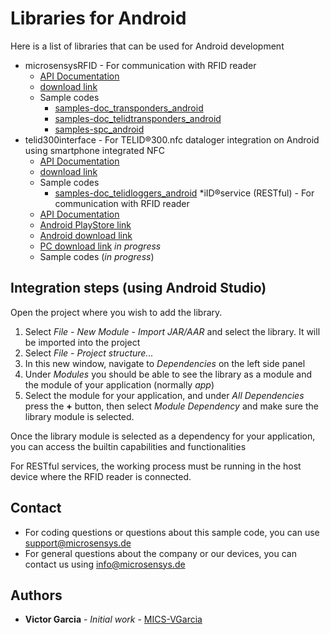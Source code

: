 # Libraries for Android
Here is a list of libraries that can be used for Android development

* microsensysRFID - For communication with RFID reader
    * [API Documentation](https://www.microsensys.de/downloads/DevSamples/Libraries/Android/microsensysRFID%20-%20aar%20library/APIDoc%20MicroSensys%20iID3000%20Java%20API%20-%20Android%20E6_10.pdf)
    * [download link](https://www.microsensys.de/downloads/DevSamples/Libraries/Android/microsensysRFID%20-%20aar%20library/)
    * Sample codes
        * [samples-doc_transponders_android](https://github.com/Micro-Sensys/samples-doc_transponders_android)
        * [samples-doc_telidtransponders_android](https://github.com/Micro-Sensys/samples-doc_telidtransponders_android)
        * [samples-spc_android](https://github.com/Micro-Sensys/samples-spc_android)
* telid300interface - For TELID®300.nfc dataloger integration on Android using smartphone integrated NFC
    * [API Documentation](https://www.microsensys.de/downloads/DevSamples/Libraries/Android/TELID300nfc%20-%20aar%20library/APIDoc%20TELID300nfc%20%20Java%20API%20-%20Android%20E11.pdf)
    * [download link](https://www.microsensys.de/downloads/DevSamples/Libraries/Android/TELID300nfc%20-%20aar%20library/)
    * Sample codes
        * [samples-doc_telidloggers_android](https://github.com/Micro-Sensys/samples-doc_telidloggers_android)
*iID®service (RESTful) - For communication with RFID reader
    * [API Documentation](https://www.microsensys.de/downloads/DevSamples/Libraries/Windows/iIDservice%20-%20RESTful/APIDoc_iIDservice_1.3_E.pdf)
    * [Android PlayStore link](https://play.google.com/store/apps/details?id=de.microsensys.iidservice)
    * [Android download link](https://www.microsensys.de/downloads/DevSamples/Libraries/Android/iIDservice%20-%20RESTful/iID%c2%aeservice_v1.3.apk)
    * [PC download link](https://www.microsensys.de/en/contacts/) *in progress*
    * Sample codes (*in progress*)


## Integration steps (using Android Studio)
Open the project where you wish to add the library.
1. Select *File* - *New Module* - *Import JAR/AAR* and select the library. It will be imported into the project
2. Select *File* - *Project structure...*
3. In this new window, navigate to *Dependencies* on the left side panel
4. Under *Modules* you should be able to see the library as a module and the module of your application (normally *app*)
5. Select the module for your application, and under *All Dependencies* press the **+** button, then select *Module Dependency* and make sure the library module is selected.

Once the library module is selected as a dependency for your application, you can access the builtin capabilities and functionalities

For RESTful services, the working process must be running in the host device where the RFID reader is connected.

## Contact
* For coding questions or questions about this sample code, you can use [support@microsensys.de](mailto:support@microsensys.de)
* For general questions about the company or our devices, you can contact us using [info@microsensys.de](mailto:info@microsensys.de)

## Authors

* **Victor Garcia** - *Initial work* - [MICS-VGarcia](https://github.com/MICS-VGarcia/)
